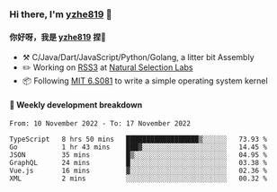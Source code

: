 ### Hi there, I'm [yzhe819](https://github.com/yzhe819) 👋

#### 你好呀，我是 [yzhe819](https://github.com/yzhe819) 捏👋

- :hammer_and_pick: C/Java/Dart/JavaScript/Python/Golang, a litter bit Assembly
- :pencil2: Working on [RSS3](https://github.com/NaturalSelectionLabs/RSS3) at [Natural Selection Labs](https://github.com/NaturalSelectionLabs)
- 📦 Following [MIT 6.S081](https://pdos.csail.mit.edu/6.S081/2020/) to write a simple operating system kernel



#### 📝 Weekly development breakdown

<!--START_SECTION:waka-->

```text
From: 10 November 2022 - To: 17 November 2022

TypeScript   8 hrs 50 mins   ██████████████████▒░░░░░░   73.93 %
Go           1 hr 43 mins    ███▓░░░░░░░░░░░░░░░░░░░░░   14.45 %
JSON         35 mins         █▒░░░░░░░░░░░░░░░░░░░░░░░   04.95 %
GraphQL      24 mins         █░░░░░░░░░░░░░░░░░░░░░░░░   03.38 %
Vue.js       16 mins         ▓░░░░░░░░░░░░░░░░░░░░░░░░   02.36 %
XML          2 mins          ░░░░░░░░░░░░░░░░░░░░░░░░░   00.32 %
```

<!--END_SECTION:waka-->



